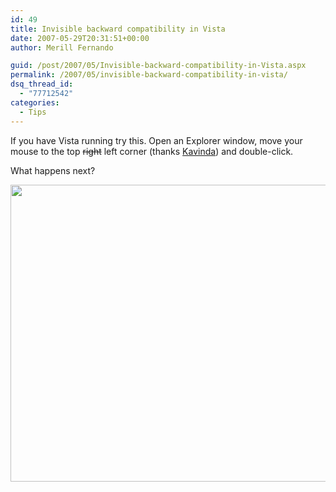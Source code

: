 ```yaml
---
id: 49
title: Invisible backward compatibility in Vista
date: 2007-05-29T20:31:51+00:00
author: Merill Fernando

guid: /post/2007/05/Invisible-backward-compatibility-in-Vista.aspx
permalink: /2007/05/invisible-backward-compatibility-in-vista/
dsq_thread_id:
  - "77712542"
categories:
  - Tips
---
```

<P>If you have Vista running try this. Open an Explorer window, move your mouse to the top <STRIKE>right</STRIKE> left corner (thanks <A href="http://www.kavinda.net">Kavinda</A>) and double-click.</P>
<P>What happens next?</P>
<P><A href="http://www.merill.net/wp-content/uploads/binary/InvisiblebackwardcompatibilityinVista_E13A/Computer4.jpg" atomicselection="true"><IMG height=475 src="http://www.merill.net/wp-content/uploads/binary/InvisiblebackwardcompatibilityinVista_E13A/Computer_thumb2.jpg" width=621 border=0></A></P>